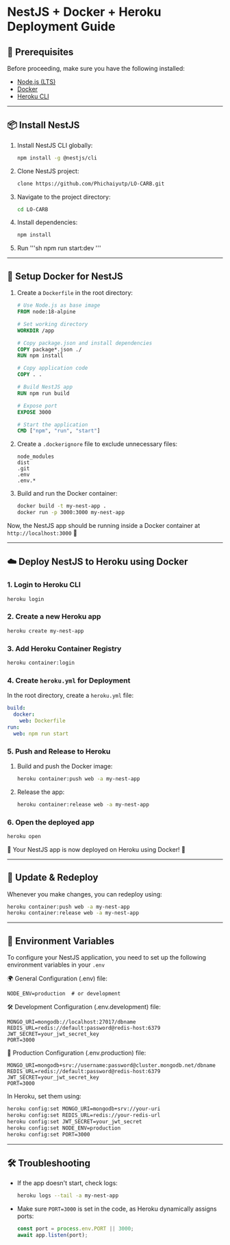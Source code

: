 # NestJS + Docker + Heroku Deployment Guide

## 📌 Prerequisites
Before proceeding, make sure you have the following installed:
- [Node.js (LTS)](https://nodejs.org/)
- [Docker](https://www.docker.com/get-started)
- [Heroku CLI](https://devcenter.heroku.com/articles/heroku-cli)

---

## 📦 Install NestJS
1. Install NestJS CLI globally:
   ```sh
   npm install -g @nestjs/cli
   ```
2. Clone NestJS project:
   ```sh
   clone https://github.com/Phichaiyutp/LO-CARB.git
   ```
3. Navigate to the project directory:
   ```sh
   cd LO-CARB
   ```
4. Install dependencies:
   ```sh
   npm install
   ```
5. Run 
   '''sh
   npm run start:dev
   '''

---

## 🐳 Setup Docker for NestJS
1. Create a `Dockerfile` in the root directory:
   ```dockerfile
   # Use Node.js as base image
   FROM node:18-alpine

   # Set working directory
   WORKDIR /app

   # Copy package.json and install dependencies
   COPY package*.json ./
   RUN npm install

   # Copy application code
   COPY . .

   # Build NestJS app
   RUN npm run build

   # Expose port
   EXPOSE 3000

   # Start the application
   CMD ["npm", "run", "start"]
   ```
2. Create a `.dockerignore` file to exclude unnecessary files:
   ```
   node_modules
   dist
   .git
   .env
   .env.*
   ```
3. Build and run the Docker container:
   ```sh
   docker build -t my-nest-app .
   docker run -p 3000:3000 my-nest-app
   ```

Now, the NestJS app should be running inside a Docker container at `http://localhost:3000` 🚀

---

## ☁️ Deploy NestJS to Heroku using Docker
### **1. Login to Heroku CLI**
```sh
heroku login
```

### **2. Create a new Heroku app**
```sh
heroku create my-nest-app
```

### **3. Add Heroku Container Registry**
```sh
heroku container:login
```

### **4. Create `heroku.yml` for Deployment**
In the root directory, create a `heroku.yml` file:
```yaml
build:
  docker:
    web: Dockerfile
run:
  web: npm run start
```  

### **5. Push and Release to Heroku**
1. Build and push the Docker image:
   ```sh
   heroku container:push web -a my-nest-app
   ```
2. Release the app:
   ```sh
   heroku container:release web -a my-nest-app
   ```

### **6. Open the deployed app**
```sh
heroku open
```

🚀 Your NestJS app is now deployed on Heroku using Docker! 🎉

---

## 🔄 Update & Redeploy
Whenever you make changes, you can redeploy using:
```sh
heroku container:push web -a my-nest-app
heroku container:release web -a my-nest-app
```

---

## 🔧 Environment Variables
To configure your NestJS application, you need to set up the following environment variables in your `.env`

🌍 General Configuration (.env)
file:
```
NODE_ENV=production  # or development
```

🛠 Development Configuration (.env.development)
file:
```
MONGO_URI=mongodb://localhost:27017/dbname
REDIS_URL=redis://default:password@redis-host:6379
JWT_SECRET=your_jwt_secret_key
PORT=3000
```

🚀 Production Configuration (.env.production)
file:
```
MONGO_URI=mongodb+srv://username:password@cluster.mongodb.net/dbname
REDIS_URL=redis://default:password@redis-host:6379
JWT_SECRET=your_jwt_secret_key
PORT=3000
```

In Heroku, set them using:
```sh
heroku config:set MONGO_URI=mongodb+srv://your-uri
heroku config:set REDIS_URL=redis://your-redis-url
heroku config:set JWT_SECRET=your_jwt_secret
heroku config:set NODE_ENV=production
heroku config:set PORT=3000
```

---

## 🛠 Troubleshooting
- If the app doesn't start, check logs:
  ```sh
  heroku logs --tail -a my-nest-app
  ```
- Make sure `PORT=3000` is set in the code, as Heroku dynamically assigns ports:
  ```typescript
  const port = process.env.PORT || 3000;
  await app.listen(port);
  ```

